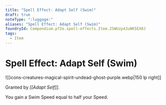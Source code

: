 ```yaml
---
title: "Spell Effect: Adapt Self (Swim)"
draft: true
noteType: ":luggage:"
aliases: "Spell Effect: Adapt Self (Swim)"
foundryId: Compendium.pf2e.spell-effects.Item.2SWUzp4JuNK5EX0J
tags:
  - Item
---
```


# Spell Effect: Adapt Self (Swim)
![[icons-creatures-magical-spirit-undead-ghost-purple.webp|150 lp right]]

Granted by _[[Adapt Self]]_.

You gain a Swim Speed equal to half your Speed.
